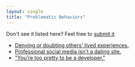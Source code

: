 ```yaml
---
layout: single
title: "Problematic Behaviors"
---
```


Don't see it listed here? Feel free to [submit it](/suggest-a-problematic-behavior/)

* [Denying or doubting others' lived experiences.](denying-others-lived-experiences/)
* [Professional social media isn't a dating site.](professional-social-media-isnt-a-dating-site/)
* ["You're too pretty to be a developer."](youre-too-pretty-to-be-a-developer/)